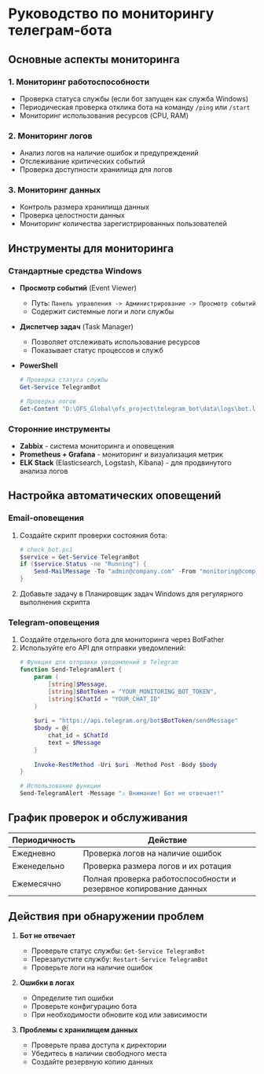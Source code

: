 # Руководство по мониторингу телеграм-бота

## Основные аспекты мониторинга

### 1. Мониторинг работоспособности
- Проверка статуса службы (если бот запущен как служба Windows)
- Периодическая проверка отклика бота на команду `/ping` или `/start`
- Мониторинг использования ресурсов (CPU, RAM)

### 2. Мониторинг логов
- Анализ логов на наличие ошибок и предупреждений
- Отслеживание критических событий
- Проверка доступности хранилища для логов

### 3. Мониторинг данных
- Контроль размера хранилища данных
- Проверка целостности данных
- Мониторинг количества зарегистрированных пользователей

## Инструменты для мониторинга

### Стандартные средства Windows
- **Просмотр событий** (Event Viewer)
  - Путь: `Панель управления -> Администрирование -> Просмотр событий`
  - Содержит системные логи и логи службы

- **Диспетчер задач** (Task Manager)
  - Позволяет отслеживать использование ресурсов
  - Показывает статус процессов и служб

- **PowerShell**
  ```powershell
  # Проверка статуса службы
  Get-Service TelegramBot
  
  # Проверка логов
  Get-Content "D:\OFS_Global\ofs_project\telegram_bot\data\logs\bot.log" -Tail 20
  ```

### Сторонние инструменты
- **Zabbix** - система мониторинга и оповещения
- **Prometheus + Grafana** - мониторинг и визуализация метрик
- **ELK Stack** (Elasticsearch, Logstash, Kibana) - для продвинутого анализа логов

## Настройка автоматических оповещений

### Email-оповещения
1. Создайте скрипт проверки состояния бота:
   ```powershell
   # check_bot.ps1
   $service = Get-Service TelegramBot
   if ($service.Status -ne "Running") {
       Send-MailMessage -To "admin@company.com" -From "monitoring@company.com" -Subject "Telegram Bot Service Down" -Body "Telegram Bot service is not running!" -SmtpServer "smtp.company.com"
   }
   ```

2. Добавьте задачу в Планировщик задач Windows для регулярного выполнения скрипта

### Telegram-оповещения
1. Создайте отдельного бота для мониторинга через BotFather
2. Используйте его API для отправки уведомлений:
   ```powershell
   # Функция для отправки уведомлений в Telegram
   function Send-TelegramAlert {
       param (
           [string]$Message,
           [string]$BotToken = "YOUR_MONITORING_BOT_TOKEN",
           [string]$ChatId = "YOUR_CHAT_ID"
       )
       
       $uri = "https://api.telegram.org/bot$BotToken/sendMessage"
       $body = @{
           chat_id = $ChatId
           text = $Message
       }
       
       Invoke-RestMethod -Uri $uri -Method Post -Body $body
   }
   
   # Использование функции
   Send-TelegramAlert -Message "⚠️ Внимание! Бот не отвечает!"
   ```

## График проверок и обслуживания

| Периодичность | Действие |
|---------------|----------|
| Ежедневно | Проверка логов на наличие ошибок |
| Еженедельно | Проверка размера логов и их ротация |
| Ежемесячно | Полная проверка работоспособности и резервное копирование данных |

## Действия при обнаружении проблем

1. **Бот не отвечает**
   - Проверьте статус службы: `Get-Service TelegramBot`
   - Перезапустите службу: `Restart-Service TelegramBot`
   - Проверьте логи на наличие ошибок

2. **Ошибки в логах**
   - Определите тип ошибки
   - Проверьте конфигурацию бота
   - При необходимости обновите код или зависимости

3. **Проблемы с хранилищем данных**
   - Проверьте права доступа к директории
   - Убедитесь в наличии свободного места
   - Создайте резервную копию данных 